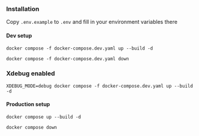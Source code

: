 ### Installation

Copy `.env.example` to `.env` and fill in your environment variables there

#### Dev setup

`docker compose -f docker-compose.dev.yaml up --build -d`

`docker compose -f docker-compose.dev.yaml down`

### Xdebug enabled

`XDEBUG_MODE=debug docker compose -f docker-compose.dev.yaml up --build -d`

#### Production setup

`docker compose up --build -d`

`docker compose down`
